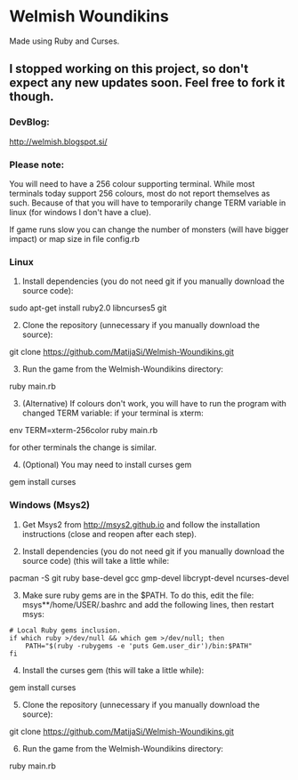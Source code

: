 # Welmish Woundikins
Made using Ruby and Curses.

## I stopped working on this project, so don't expect any new updates soon. Feel free to fork it though.

### DevBlog:
http://welmish.blogspot.si/

### Please note:
You will need to have a 256 colour supporting terminal. While most terminals today support 256 colours, most do not report themselves as such. Because of that you will have to temporarily change TERM variable in linux (for windows I don't have a clue).

If game runs slow you can change the number of monsters (will have bigger impact) or map size in file config.rb

### Linux

1) Install dependencies (you do not need git if you manually download the source code):

sudo apt-get install ruby2.0 libncurses5 git

2) Clone the repository (unnecessary if you manually download the source):

git clone https://github.com/MatijaSi/Welmish-Woundikins.git

3) Run the game from the Welmish-Woundikins directory:

ruby main.rb

3) (Alternative) If colours don't work, you will have to run the program with changed TERM variable:
if your terminal is xterm:

env TERM=xterm-256color ruby main.rb

for other terminals the change is similar.

4) (Optional) You may need to install curses gem

gem install curses

### Windows (Msys2)

1) Get Msys2 from http://msys2.github.io and follow the installation instructions (close and reopen after each step).

2) Install dependencies (you do not need git if you manually download the source code) (this will take a little while:

pacman -S git ruby base-devel gcc gmp-devel libcrypt-devel ncurses-devel

3) Make sure ruby gems are in the $PATH. To do this, edit the file: msys**/home/USER/.bashrc and add the following lines, then restart msys:

```
# Local Ruby gems inclusion.
if which ruby >/dev/null && which gem >/dev/null; then
    PATH="$(ruby -rubygems -e 'puts Gem.user_dir')/bin:$PATH"
fi
```
4) Install the curses gem (this will take a little while):

gem install curses

5) Clone the repository (unnecessary if you manually download the source):

git clone https://github.com/MatijaSi/Welmish-Woundikins.git

6) Run the game from the Welmish-Woundikins directory:

ruby main.rb

